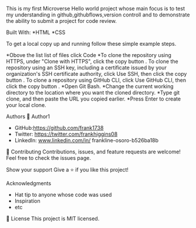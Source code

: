 
This is my first Microverse Hello world project whose main focus is to test my understanding in github,githubflows,version controll and to demonstrate the ability to submit a project for code review.

Built With:
*HTML
*CSS

To get a local copy up and running follow these simple example steps.

*Obove the list list of files click Code
*To clone the repository using HTTPS, under "Clone with HTTPS", click the copy button . To clone the repository using an SSH key, including a certificate issued by your organization's SSH certificate authority, click Use SSH, then click the copy button . To clone a repository using GitHub CLI, click Use GitHub CLI, then click the copy button .
*Open Git Bash.
*Change the current working directory to the location where you want the cloned directory.
*Type git clone, and then paste the URL you copied earlier.
*Press Enter to create your local clone.




Authors
👤 Author1
* GitHub:https://github.com/frank1738
* Twitter: https://twitter.com/frankhiggins08
* LinkedIn: www.linkedin.com/in/ 
frankline-osoro-b526ba18b



🤝 Contributing
Contributions, issues, and feature requests are welcome!
Feel free to check the issues page.

Show your support
Give a ⭐ if you like this project!

Acknowledgments
* Hat tip to anyone whose code was used
* Inspiration
* etc

📝 License
This project is MIT licensed.
